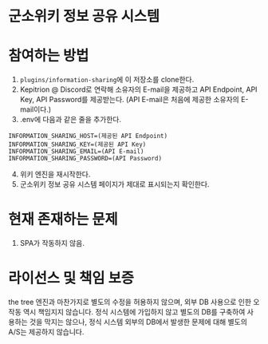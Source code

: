 # 군소위키 정보 공유 시스템
# 참여하는 방법
1. `plugins/information-sharing`에 이 저장소를 clone한다.
2. Kepitrion @ Discord로 연락해 소유자의 E-mail을 제공하고 API Endpoint, API Key, API Password를 제공받는다. (API E-mail은 처음에 제공한 소유자의 E-mail이다.)
3. .env에 다음과 같은 줄을 추가한다.
```env
INFORMATION_SHARING_HOST=(제공된 API Endpoint)
INFORMATION_SHARING_KEY=(제공된 API Key)
INFORMATION_SHARING_EMAIL=(API E-mail)
INFORMATION_SHARING_PASSWORD=(API Password)
```
4. 위키 엔진을 재시작한다.
5. 군소위키 정보 공유 시스템 페이지가 제대로 표시되는지 확인한다.
# 현재 존재하는 문제
1. SPA가 작동하지 않음.
# 라이선스 및 책임 보증
the tree 엔진과 마찬가지로 별도의 수정을 허용하지 않으며, 외부 DB 사용으로 인한 오작동 역시 책임지지 않습니다. 정식 시스템에 가입하지 않고 별도의 DB를 구축하여 사용하는 것을 막지는 않으나, 정식 시스템 외부의 DB에서 발생한 문제에 대해 별도의 A/S는 제공하지 않습니다.
